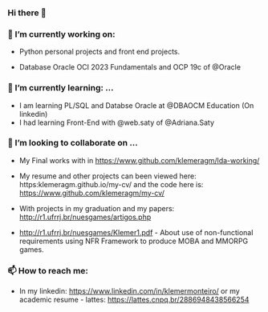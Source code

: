 ### Hi there 👋

### 🔭 I’m currently working on:
 
- Python personal projects and front end projects. 

- Database Oracle OCI 2023 Fundamentals and OCP 19c of @Oracle

### 🌱 I’m currently learning: ...

- I am learning PL/SQL and Databse Oracle at @DBAOCM Education (On linkedin) 
- I had learning Front-End with @web.saty of @Adriana.Saty

### 👯 I’m looking to collaborate on ...

- My Final works with in https://www.github.com/klemeragm/lda-working/

- My resume and other projects can been viewed here: https:klemeragm.github.io/my-cv/ and the code here is: https://www.github.com/klemeragm/my-cv/

- With projects in my graduation and my papers: http://r1.ufrrj.br/nuesgames/artigos.php
- http://r1.ufrrj.br/nuesgames/Klemer1.pdf - About use of non-functional requirements using NFR Framework to produce MOBA and MMORPG games. 

### 📫 How to reach me:
- In my linkedin: https://www.linkedin.com/in/klemermonteiro/ or my academic resume - lattes:  https://lattes.cnpq.br/2886948438566254 






<!--
**klemeragm/klemeragm** is a ✨ _special_ ✨ repository because its `README.md` (this file) appears on your GitHub profile.

Here are some ideas to get you started:

- 🔭 I’m currently working on:
 
- Python personal projects and front end projects. 

- Database Oracle OCI 2023 Fundamentals in Studying 

- 🌱 I’m currently learning ...

- I am learning PL/SQL and Databse Oracle at @DBAOCM Education (On linkedin) 
- I had learning Front-End with @web.saty of @Adriana.Saty

- 👯 I’m looking to collaborate on ...

- My Final works with in https://www.github.com/klemeragm/lda-working/

- My resume and other projects can been viewed here: https:klemeragm.github.io/my-cv/ and the code here is: https://www.github.com/klemeragm/my-cv/

- With projects in my graduation and my papers: http://r1.ufrrj.br/nuesgames/artigos.php


- 🤔 I’m looking for help with ...


- 💬 Ask me about ...

- 📫 How to reach me: ...

- 😄 Pronouns: ...

- ⚡ Fun fact: ...
-->
